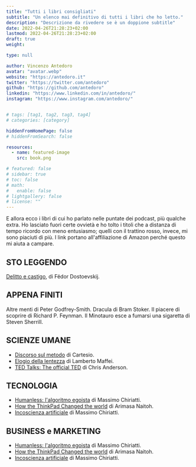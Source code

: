 ```yaml
---
title: "Tutti i libri consigliati"
subtitle: "Un elenco mai definitivo di tutti i libri che ho letto."
description: "Descrizione da rivedere se è un doppione subtitle"
date: 2022-04-26T21:28:23+02:00
lastmod: 2022-04-26T21:28:23+02:00
draft: true
weight: 

type: null

author: Vincenzo Antedoro
avatar: "avatar.webp"
website: "https://antedoro.it"
twitter: "https://twitter.com/antedoro"
github: "https://github.com/antedoro"
linkedin: "https://www.linkedin.com/in/antedoro/"
instagram: "https://www.instagram.com/antedoro/"


# tags: [tag1, tag2, tag3, tag4]
# categories: [category]

hiddenFromHomePage: false
# hiddenFromSearch: false

resources:
  - name: featured-image
    src: book.png

# featured: false
# sidebar: true
# toc: false
# math:
#   enable: false
# lightgallery: false
# license: ""
---
```


E allora ecco i libri di cui ho parlato nelle puntate dei podcast, più qualche extra. Ho lasciato fuori certe ovvietà e ho tolto i titoli che a distanza di tempo ricordo con meno entusiasmo; quelli con il trattino rosso, invece, mi sono piaciuti di più. I link portano all'affiliazione di Amazon perché questo mi aiuta a campare.

## STO LEGGENDO

[Delitto e castigo](https://amzn.to/3P7Jyvm), di Fëdor Dostoevskij.

## APPENA FINITI

Altre menti di Peter Godfrey-Smith.
Dracula di Bram Stoker.
Il piacere di scoprire di Richard P. Feynman.
Il Minotauro esce a fumarsi una sigaretta di Steven Sherrill.

## SCIENZE UMANE

- [Discorso sul metodo](https://amzn.to/3vRgPU3) di Cartesio.
- [ Elogio della lentezza](https://amzn.to/3sknELQ) di Lamberto Maffei.
- [TED Talks: The official TED](https://amzn.to/3LQ8A01) di Chris Anderson.

## TECNOLOGIA

- [Humanless: l'algoritmo egoista](https://amzn.to/3wg3x2b) di Massimo Chiriatti.
- [How the ThinkPad Changed the world](https://amzn.to/3FpTuMe) di Arimasa Naitoh.
- [Incoscienza artificiale](https://amzn.to/395VPQB) di Massimo Chiriatti.

## BUSINESS e MARKETING

- [Humanless: l'algoritmo egoista](https://amzn.to/3wg3x2b) di Massimo Chiriatti.
- [How the ThinkPad Changed the world](https://amzn.to/3FpTuMe) di Arimasa Naitoh.
- [Incoscienza artificiale](https://amzn.to/395VPQB) di Massimo Chiriatti.